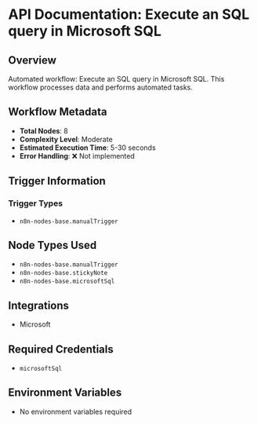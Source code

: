 # API Documentation: Execute an SQL query in Microsoft SQL

## Overview
Automated workflow: Execute an SQL query in Microsoft SQL. This workflow processes data and performs automated tasks.

## Workflow Metadata
- **Total Nodes**: 8
- **Complexity Level**: Moderate
- **Estimated Execution Time**: 5-30 seconds
- **Error Handling**: ❌ Not implemented

## Trigger Information
### Trigger Types
- `n8n-nodes-base.manualTrigger`

## Node Types Used
- `n8n-nodes-base.manualTrigger`
- `n8n-nodes-base.stickyNote`
- `n8n-nodes-base.microsoftSql`

## Integrations
- Microsoft

## Required Credentials
- `microsoftSql`

## Environment Variables
- No environment variables required
